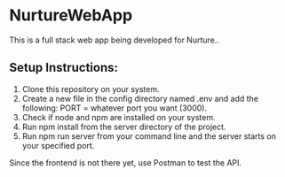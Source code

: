 # NurtureWebApp

This is a full stack web app being developed for Nurture..

## Setup Instructions:

1. Clone this repository on your system.  
2. Create a new file in the config directory named .env and add the following:
   PORT = whatever port you want (3000).
3. Check if node and npm are installed on your system.
4. Run npm install from the server directory of the project.
5. Run npm run server from your command line and the server starts on your specified port.

Since the frontend is not there yet, use Postman to test the API.
